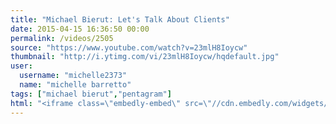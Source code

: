 ```yaml
---
title: "Michael Bierut: Let's Talk About Clients"
date: 2015-04-15 16:36:50 00:00
permalink: /videos/2505
source: "https://www.youtube.com/watch?v=23mlH8Ioycw"
thumbnail: "http://i.ytimg.com/vi/23mlH8Ioycw/hqdefault.jpg"
user:
  username: "michelle2373"
  name: "michelle barretto"
tags: ["michael bierut","pentagram"]
html: "<iframe class=\"embedly-embed\" src=\"//cdn.embedly.com/widgets/media.html?src=http%3A%2F%2Fwww.youtube.com%2Fembed%2F23mlH8Ioycw%3Fwmode%3Dtransparent%26feature%3Doembed&wmode=transparent&url=https%3A%2F%2Fwww.youtube.com%2Fwatch%3Fv%3D23mlH8Ioycw&image=http%3A%2F%2Fi.ytimg.com%2Fvi%2F23mlH8Ioycw%2Fhqdefault.jpg&key=daaebf4d9cdd46779200162d0ca86e20&type=text%2Fhtml&schema=youtube\" width=\"854\" height=\"480\" scrolling=\"no\" frameborder=\"0\" allowfullscreen></iframe>"
---
```


